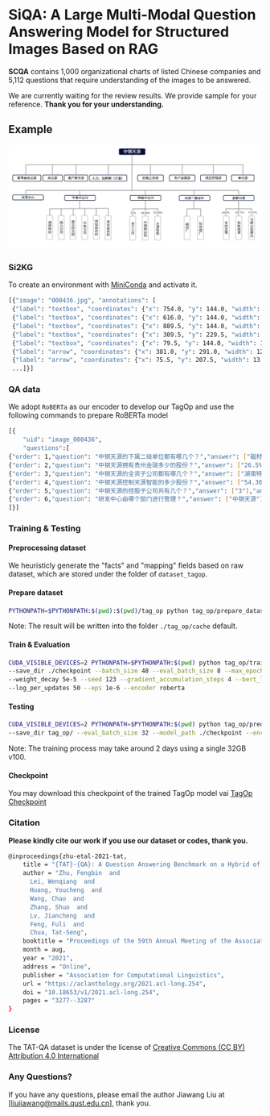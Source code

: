 
SiQA: A Large Multi-Modal Question Answering Model for Structured Images Based on RAG
====================

**SCQA** contains 1,000 organizational charts of listed Chinese companies and 5,112 questions that require understanding of the images to be answered.

We are currently waiting for the review results. We provide sample for your reference. **Thank you for your understanding.**


## Example

![alt text](https://github.com/a824705518/OCQA/raw/main/example/images/000436.jpg)

### Si2KG

To create an environment with [MiniConda](https://docs.conda.io/en/latest/miniconda.html) and activate it.

```bash
[{"image": "000436.jpg", "annotations": [
 {"label": "textbox", "coordinates": {"x": 754.0, "y": 144.0, "width": 118.0, "height": 32.0}},
 {"label": "textbox", "coordinates": {"x": 616.0, "y": 144.0, "width": 118.0, "height": 32.0}},
 {"label": "textbox", "coordinates": {"x": 889.5, "y": 144.0, "width": 119.0, "height": 32.0}},
 {"label": "textbox", "coordinates": {"x": 309.5, "y": 229.5, "width": 139.0, "height": 27.0}},
 {"label": "textbox", "coordinates": {"x": 79.5, "y": 144.0, "width": 129.0, "height": 32.0}},
 {"label": "arrow", "coordinates": {"x": 381.0, "y": 291.0, "width": 12.0, "height": 36.0}},
 {"label": "arrow", "coordinates": {"x": 75.5, "y": 207.5, "width": 13.0, "height": 27.0}},
 ...]}]
```
### QA data
We adopt `RoBERTa` as our encoder to develop our TagOp and use the following commands to prepare RoBERTa model 

```bash
[{
    "uid": "image_000436",
    "questions":[
{"order": 1,"question": "中钢天源的下属二级单位都有哪几个？","answer": ["磁材厂","钕铁硼厂"],"answer_from": "Directly","facts": ["磁材厂","钕铁硼厂"],"calculate":0},
{"order": 2,"question": "中钢天源拥有贵州金瑞多少的股份？","answer": ["26.5%"],"answer_from": "Directly","facts": ["26.5%"],"calculate":0},
{"order": 3,"question": "中钢天源的全资子公司都有哪几个？","answer": ["湖南特材","通力公司","南京研究院","中唯公司","国知新材料","南京新材料"],"answer_from": "Directly","facts": ["湖南特材","通力公司","南京研究院","中唯公司","国知新材料","南京新材料"],"calculate":0},
{"order": 4,"question": "中钢天源控制天源智能的多少股份？","answer": ["54.30%"],"answer_from": "Directly","facts": ["54.30%"],"calculate":0},
{"order": 5,"question": "中钢天源的控股子公司共有几个？","answer": ["3"],"answer_from": "Indirectly","facts": ["金宁三环","中钢制品院","天源智能"],"calculate":1},
{"order": 6,"question": "研发中心由哪个部门进行管理？","answer": ["中钢天源"],"answer_from": "Directly","facts": ["中钢天源"],"calculate":0}
]}]
```

### Training & Testing

#### Preprocessing dataset

We heuristicly generate the "facts" and "mapping" fields based on raw dataset, which are stored under the folder of `dataset_tagop`.


#### Prepare dataset

```bash
PYTHONPATH=$PYTHONPATH:$(pwd):$(pwd)/tag_op python tag_op/prepare_dataset.py --mode [train/dev/test]
```

Note: The result will be written into the folder `./tag_op/cache` default.

#### Train & Evaluation 
```bash
CUDA_VISIBLE_DEVICES=2 PYTHONPATH=$PYTHONPATH:$(pwd) python tag_op/trainer.py --data_dir tag_op/cache/ \
--save_dir ./checkpoint --batch_size 48 --eval_batch_size 8 --max_epoch 50 --warmup 0.06 --optimizer adam --learning_rate 5e-4 \
--weight_decay 5e-5 --seed 123 --gradient_accumulation_steps 4 --bert_learning_rate 1.5e-5 --bert_weight_decay 0.01 \
--log_per_updates 50 --eps 1e-6 --encoder roberta
```

#### Testing
```bash
CUDA_VISIBLE_DEVICES=2 PYTHONPATH=$PYTHONPATH:$(pwd) python tag_op/predictor.py --data_dir tag_op/cache/ --test_data_dir tag_op/cache/ \\
--save_dir tag_op/ --eval_batch_size 32 --model_path ./checkpoint --encoder roberta
```

Note: The training process may take around 2 days using a single 32GB v100.

#### Checkpoint
You may download this checkpoint of the trained TagOp model vai [TagOp Checkpoint](https://drive.google.com/file/d/1Ttyh1xyulsGcOt_JmFsAhPuxx7G3fyha/view?usp=share_link)


### Citation

__Please kindly cite our work if you use our dataset or codes, thank you.__
```bash
@inproceedings{zhu-etal-2021-tat,
    title = "{TAT}-{QA}: A Question Answering Benchmark on a Hybrid of Tabular and Textual Content in Finance",
    author = "Zhu, Fengbin  and
      Lei, Wenqiang  and
      Huang, Youcheng  and
      Wang, Chao  and
      Zhang, Shuo  and
      Lv, Jiancheng  and
      Feng, Fuli  and
      Chua, Tat-Seng",
    booktitle = "Proceedings of the 59th Annual Meeting of the Association for Computational Linguistics and the 11th International Joint Conference on Natural Language Processing (Volume 1: Long Papers)",
    month = aug,
    year = "2021",
    address = "Online",
    publisher = "Association for Computational Linguistics",
    url = "https://aclanthology.org/2021.acl-long.254",
    doi = "10.18653/v1/2021.acl-long.254",
    pages = "3277--3287"
}
```
### License

The TAT-QA dataset is under the license of [Creative Commons (CC BY) Attribution 4.0 International](https://creativecommons.org/licenses/by/4.0/)
            
### Any Questions?

If you have any questions, please email the author Jiawang Liu at [liujiawang@mails.qust.edu.cn], thank you.
